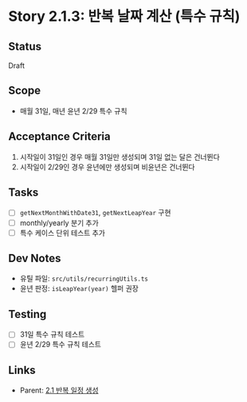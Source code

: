# Story 2.1.3: 반복 날짜 계산 (특수 규칙)

## Status

Draft

## Scope

- 매월 31일, 매년 윤년 2/29 특수 규칙

## Acceptance Criteria

1. 시작일이 31일인 경우 매월 31일만 생성되며 31일 없는 달은 건너뛴다
2. 시작일이 2/29인 경우 윤년에만 생성되며 비윤년은 건너뛴다

## Tasks

- [ ] `getNextMonthWithDate31`, `getNextLeapYear` 구현
- [ ] monthly/yearly 분기 추가
- [ ] 특수 케이스 단위 테스트 추가

## Dev Notes

- 유틸 파일: `src/utils/recurringUtils.ts`
- 윤년 판정: `isLeapYear(year)` 헬퍼 권장

## Testing

- [ ] 31일 특수 규칙 테스트
- [ ] 윤년 2/29 특수 규칙 테스트

## Links

- Parent: [2.1 반복 일정 생성](./2.1.recurring-event-creation.md)
